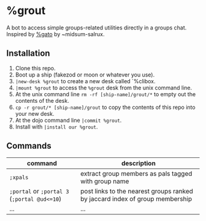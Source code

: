 # %grout
A bot to access simple groups-related utilities directly in a groups chat.
Inspired by [%gato](https://github.com/midsum-salrux/gato/) by ~midsum-salrux.

## Installation
1. Clone this repo.
2. Boot up a ship (fakezod or moon or whatever you use).
4. `|new-desk %grout` to create a new desk called `%clibox.
5. `|mount %grout` to access the `%grout` desk from the unix command line.
6. At the unix command line `rm -rf [ship-name]/grout/*` to empty out the contents of the desk.
7. `cp -r grout/* [ship-name]/grout` to copy the contents of this repo into your new desk.
8. At the dojo command line `|commit %grout`.
9. Install with `|install our %grout`.

## Commands

| command | description |
| ------- | ----------- |
| `;xpals` | extract group members as pals tagged with group name |
| `;portal` or `;portal 3` (`;portal @ud<=10`) | post links to the nearest groups ranked by jaccard index of group membership |
| ... | ... |
